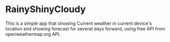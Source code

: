 # RainyShinyCloudy

This is a simple app that showing Current weather in current device's location and showing forecast for several days forward, using free API from openweathermap.org API.

